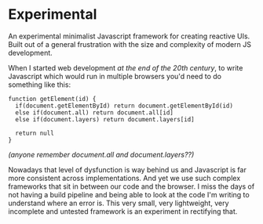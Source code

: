 
# Experimental

An experimental minimalist Javascript framework for creating reactive UIs. Built out of a general frustration with the size and complexity of modern JS development.

When I started web development *at the end of the 20th century*, to write Javascript which would run in multiple browsers you'd need to do something like this:

```
function getElement(id) {
  if(document.getElementById) return document.getElementById(id)
  else if(document.all) return document.all[id]
  else if(document.layers) return document.layers[id]

  return null
}
```

*(anyone remember document.all and document.layers??)*

Nowadays that level of dysfunction is way behind us and Javascript is far more consistent across implementations. And yet we use such complex frameworks that sit in between our code and the browser. I miss the days of not having a build pipeline and being able to look at the code I'm writing to understand where an error is. This very small, very lightweight, very incomplete and untested framework is an experiment in rectifying that.

